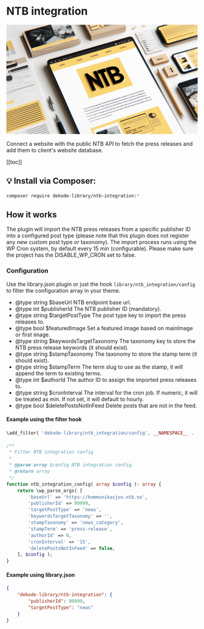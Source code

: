 # NTB integration

![Screenshot](./screenshot.png)

Connect a website with the public NTB API to fetch the press releases and add them to client's website database.

[[toc]]

## 💡 Install via Composer:
```bash
composer require dekode-library/ntb-integration:*
```

## How it works

The plugin will import the NTB press releases from a specific publisher ID into a configured post type (please note that this plugin does not register any new custom post type or taxonomy). The import process runs using the WP Cron system, by default every 15 min (configurable). Please make sure the project has the DISABLE_WP_CRON set to false.


### Configuration
Use the library.json plugin or just the hook `library/ntb_integration/config` to filter the configuration array in your theme.

* @type string $baseUrl                NTB endpoint base url.
* @type int    $publisherId            The NTB publisher ID (mandatory).
* @type string $targetPostType         The post type key to import the press releases to.
* @type bool   $featuredImage          Set a featured image based on mainImage or first image.
* @type string $keywordsTargetTaxonomy The taxonomy key to store the NTB press release keywords (it should exist).
* @type string $stampTaxonomy          The taxonomy to store the stamp term (it should exist).
* @type string $stampTerm              The term slug to use as the stamp, it will append the term to existing terms.
* @type int    $authorId               The author ID to assign the imported press releases to.
* @type string $cronInterval           The interval for the cron job. If numeric, it will be treated as min. If not set, it will default to hourly.
* @type bool   $deletePostsNotInFeed   Delete posts that are not in the feed.

#### Example using the filter hook

```php
\add_filter( 'dekode-library/ntb_integration/config', __NAMESPACE__ . '\\ntb_integration_config' );

/**
 * Filter NTB integration config
 *
 * @param array $config NTB integration config.
 * @return array
 */
function ntb_integration_config( array $config ): array {
	return \wp_parse_args( [
		'baseUrl' => 'https://kommunikasjon.ntb.no',
		'publisherId' => 99999,
		'targetPostType' => 'news',
		'keywordsTargetTaxonomy' => '',
		'stampTaxonomy' => 'news_category',
		'stampTerm' => 'press-release',
		'authorId' => 0,
		'cronInterval' => '15',
		'deletePostsNotInFeed' => false,
	], $config );
}
```

#### Example using library.json

```json
{
    "dekode-library/ntb-integration": {
		"publisherId": 99999,
		"targetPostType": "news"
    }
}

```